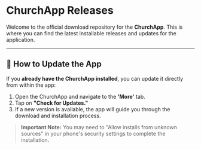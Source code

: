 # ChurchApp Releases

Welcome to the official download repository for the **ChurchApp**. This is where you can find the latest installable releases and updates for the application.

---

## 🔄 How to Update the App

If you **already have the ChurchApp installed**, you can update it directly from within the app:

1.  Open the ChurchApp and navigate to the **'More'** tab.
2.  Tap on **"Check for Updates."**
3.  If a new version is available, the app will guide you through the download and installation process.

> **Important Note:** You may need to "Allow installs from unknown sources" in your phone's security settings to complete the installation. 

